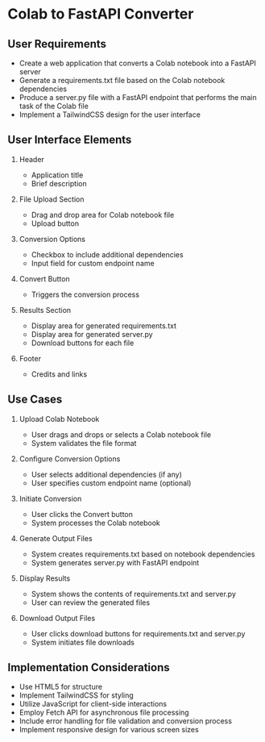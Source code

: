 # Colab to FastAPI Converter

## User Requirements

- Create a web application that converts a Colab notebook into a FastAPI server
- Generate a requirements.txt file based on the Colab notebook dependencies
- Produce a server.py file with a FastAPI endpoint that performs the main task of the Colab file
- Implement a TailwindCSS design for the user interface

## User Interface Elements

1. Header
   - Application title
   - Brief description

2. File Upload Section
   - Drag and drop area for Colab notebook file
   - Upload button

3. Conversion Options
   - Checkbox to include additional dependencies
   - Input field for custom endpoint name

4. Convert Button
   - Triggers the conversion process

5. Results Section
   - Display area for generated requirements.txt
   - Display area for generated server.py
   - Download buttons for each file

6. Footer
   - Credits and links

## Use Cases

1. Upload Colab Notebook
   - User drags and drops or selects a Colab notebook file
   - System validates the file format

2. Configure Conversion Options
   - User selects additional dependencies (if any)
   - User specifies custom endpoint name (optional)

3. Initiate Conversion
   - User clicks the Convert button
   - System processes the Colab notebook

4. Generate Output Files
   - System creates requirements.txt based on notebook dependencies
   - System generates server.py with FastAPI endpoint

5. Display Results
   - System shows the contents of requirements.txt and server.py
   - User can review the generated files

6. Download Output Files
   - User clicks download buttons for requirements.txt and server.py
   - System initiates file downloads

## Implementation Considerations

- Use HTML5 for structure
- Implement TailwindCSS for styling
- Utilize JavaScript for client-side interactions
- Employ Fetch API for asynchronous file processing
- Include error handling for file validation and conversion process
- Implement responsive design for various screen sizes